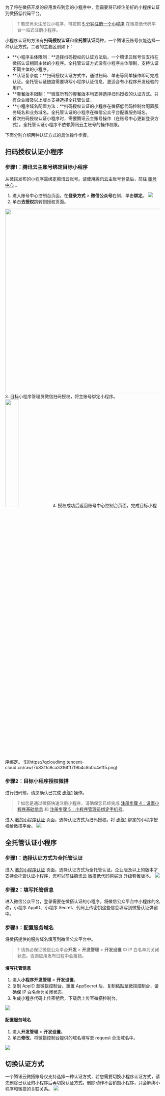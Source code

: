为了将在微搭开发的应用发布到您的小程序中，您需要将已经注册好的小程序认证到微搭低代码平台。
> ? 若您尚未注册过小程序，可按照 [5 分钟注册一个小程序](https://cloud.tencent.com/document/product/1301/57644) 在微搭低代码平台一站式注册小程序。

小程序认证的方法有**扫码授权认证**和**全托管认证**两种，一个腾讯云账号仅能选择一种认证方式。二者的主要区别如下：
- **小程序主体限制：**选择扫码授权的认证方法后，一个腾讯云账号仅支持在微搭认证相同主体的小程序。全托管认证方式没有小程序主体限制，支持认证不同主体的小程序。
- **认证复杂度：**扫码授权认证方式中，通过扫码、单击等简单操作即可完成认证。全托管认证链路需要填写小程序认证信息，更适合有小程序开发经验的用户。
- **套餐版本限制：**微搭所有的套餐版本均支持选择扫码授权的认证方式。只有企业版及以上版本支持选择全托管认证。
- **小程序域名配置方法：**扫码授权认证的小程序在微搭低代码控制台配置服务域名和业务域名。全托管认证的小程序在微信公众平台配置服务域名。
- 首次扫码授权认证小程序时，需要腾讯云主账号操作（在账号中心更新登录方式）。全托管认证小程序不依赖腾讯云主账号的操作权限。

下面分别介绍两种认证方式的具体操作步骤。


## 扫码授权认证小程序
[](id:step1)
### 步骤1：腾讯云主账号绑定目标小程序
从微搭发布的小程序需绑定腾讯云账号。请使用腾讯云主账号登录后，前往 [账号中心](https://console.cloud.tencent.com/developer) 。
1. 进入账号中心控制台页面，在**登录方式** > **微信公众号**右侧，单击**绑定**。
![](https://main.qcloudimg.com/raw/9a993e30381c1554773173189856aa26.png)
2. 单击**去授权**跳转到授权页面。
<img style="width:600px; max-width: inherit;" src="https://qcloudimg.tencent-cloud.cn/raw/7e4f507285d99032ef60d17e2b8e6ac1.png" />
3. 目标小程序管理员微信扫码授权，将主账号绑定小程序。
<img src = "https://main.qcloudimg.com/raw/17bec02715cb3edcb62003fe4fb46664.png" style="width: 30%">
4. 授权成功后返回账号中心控制台页面，完成目标小程序绑定。
![](https://qcloudimg.tencent-cloud.cn/raw/7b8311c9ca3316fff7f9b4c9a0c4eff5.png)

[](id:step2)
### 步骤2：目标小程序授权微搭
进行扫码前，请您确认已完成 [步骤1](#step1) 操作。
> ? 如您是通过微搭快速注册小程序，请确保您已经完成 [注册步骤 4：设置小程序基础信息](https://cloud.tencent.com/document/product/1301/57644#step4) 和 [注册步骤 5：小程序管理员绑定手机号](https://cloud.tencent.com/document/product/1301/57644#step5)。

进入 [我的小程序认证](https://console.cloud.tencent.com/lowcode/auth/personal-wechat) 页面，选择认证方式为扫码授权。将 [步骤1](#step1) 绑定的小程序授权给微搭平台。
![](https://qcloudimg.tencent-cloud.cn/raw/ac507d9178c386bb30cbc7ed46168976.png)

[](id:step3)
## 全托管认证小程序
[](id:step4)
### 步骤1：选择认证方式为全托管认证
进入 [我的小程序认证](https://console.cloud.tencent.com/lowcode/auth/personal-wechat) 页面，选择认证方式为全托管认证。企业版及以上的版本才支持全托管认证小程序，您可以前往腾讯云 [微搭低代码购买页](https://buy.cloud.tencent.com/lowcode) 升级套餐版本。
![](https://qcloudimg.tencent-cloud.cn/raw/97bdde5ba34e87a74ead702e0603fb6d.png)

[](id:step5)
### 步骤2：填写托管信息
进入微信公众平台，登录需要在微搭认证的小程序。将微信公众平台中小程序的名称，小程序 AppID、小程序 Secret、代码上传密钥这些信息填写到微搭认证弹窗中。

### 步骤3：配置服务域名
将微搭提供的服务域名填写到微信公众平台中。
> ? 请务必保证微信公众平台**开发** > **开发管理** > **开发设置** 中 IP 白名单为关闭状态。否则应用发布过程中会报错。

#### 填写托管信息
1. 进入**小程序开发管理** > **开发设置**。
2. 复制 AppID 至微搭控制台，重置 AppSecret 后，复制粘贴至微搭控制台，请确保 IP 白名单为关闭状态。
3. 生成小程序代码上传密钥后，下载后上传至微搭控制台。

![](https://qcloudimg.tencent-cloud.cn/raw/034e6ad2f90ffcdd5482d84664188552.png)
#### 配置服务域名
1. 进入**开发管理** > **开发设置**。
2. 单击**修改**，将微搭控制台提供的域名填写至 request 合法域名中。

![](https://qcloudimg.tencent-cloud.cn/raw/637891202f01f253a5cabba2659ea91f.png)


## 切换认证方式
一个腾讯云微搭账号仅支持选择一种认证方式，若您需要切换小程序认证方式，请先删除已认证的小程序后再切换认证方式。删除动作不会销毁小程序，只会解绑小程序和微搭的关联关系。
![](https://qcloudimg.tencent-cloud.cn/raw/3014f087798a06deaee7224e42ad496a.png)
